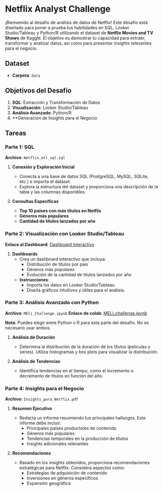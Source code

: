 # Netflix Analyst Challenge

¡Bienvenido al desafío de análisis de datos de Netflix! Este desafío está diseñado para poner a prueba tus habilidades en SQL, Looker Studio/Tableau y Python/R utilizando el dataset de **Netflix Movies and TV Shows** de Kaggle. El objetivo es demostrar tu capacidad para extraer, transformar y analizar datos, así como para presentar insights relevantes para el negocio.

## Dataset

- **Carpeta**: `data`

## Objetivos del Desafío

1. **SQL**: Extracción y Transformación de Datos
2. **Visualización**: Looker Studio/Tableau
3. **Análisis Avanzado**: Python/R
4. **Generación de Insights para el Negocio

## Tareas

### Parte 1: SQL

**Archivo**: `Netflix_etl_sql.sql`

1. **Conexión y Exploración Inicial**
    - Conecta a una base de datos SQL (PostgreSQL, MySQL, SQLite, etc.) e importa el dataset.
    - Explora la estructura del dataset y proporciona una descripción de la tabla y las columnas disponibles.

2. **Consultas Específicas**
    - **Top 10 países con más títulos en Netflix**
    - **Géneros más populares**
    - **Cantidad de títulos lanzados por año**

### Parte 2: Visualización con Looker Studio/Tableau

**Enlace al Dashboard**: [Dashboard Interactivo](https://lookerstudio.google.com/u/0/reporting/6f70d026-5611-4488-84b3-57029a68f129/page/p_a5fq0zwjjd?s=uuxTlogeE3k)

1. **Dashboards**
    - Crea un dashboard interactivo que incluya:
        - Distribución de títulos por país
        - Géneros más populares
        - Evolución de la cantidad de títulos lanzados por año
    - **Instrucciones**:
        - Importa los datos en Looker Studio/Tableau.
        - Diseña gráficos intuitivos y útiles para el análisis.

### Parte 3: Análisis Avanzado con Python

**Archivo**: `MEli_Challenge.ipynb`
**Enlace de colab**: [MELi_challenge.ipynb](https://colab.research.google.com/drive/1Y4o4xPkIY7a9OBRHRpIFq8_PH_Sl3p-9?usp=sharing)

**Nota**: Puedes elegir entre Python o R para esta parte del desafío. No es necesario usar ambos.

1. **Análisis de Duración**
    - Determina la distribución de la duración de los títulos (películas y series). Utiliza histogramas y box plots para visualizar la distribución.

2. **Análisis de Tendencias**
    - Identifica tendencias en el tiempo, como el incremento o decremento de títulos en función del año.

### Parte 4: Insights para el Negocio

**Archivo**: `Insights_para_Netflix.pdf`

1. **Resumen Ejecutivo**
    - Redacta un informe resumiendo tus principales hallazgos. Este informe debe incluir:
        - Principales países productores de contenido
        - Géneros más populares
        - Tendencias temporales en la producción de títulos
        - Insights adicionales relevantes

2. **Recomendaciones**
    - Basado en los insights obtenidos, proporciona recomendaciones estratégicas para Netflix. Considera aspectos como:
        - Estrategias de adquisición de contenido
        - Inversiones en géneros específicos
        - Expansión geográfica

